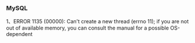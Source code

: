 ### MySQL

1、ERROR 1135 (00000): 
Can't create a new thread (errno 11); if you are not out of available memory, you can consult the manual for a possible OS-dependent 

